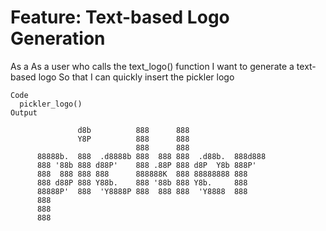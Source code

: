 # Feature: Text-based Logo Generation
  As a As a user who calls the text_logo() function
  I want to generate a text-based logo
  So that I can quickly insert the pickler logo

    Code
      pickler_logo()
    Output
      
                   d8b          888      888
                   Y8P          888      888
                                888      888
          88888b.  888  .d8888b 888  888 888  .d88b.  888d888
          888 '88b 888 d88P'    888 .88P 888 d8P  Y8b 888P'
          888  888 888 888      888888K  888 88888888 888
          888 d88P 888 Y88b.    888 '88b 888 Y8b.     888
          88888P'  888  'Y8888P 888  888 888  'Y8888  888
          888
          888
          888
          

